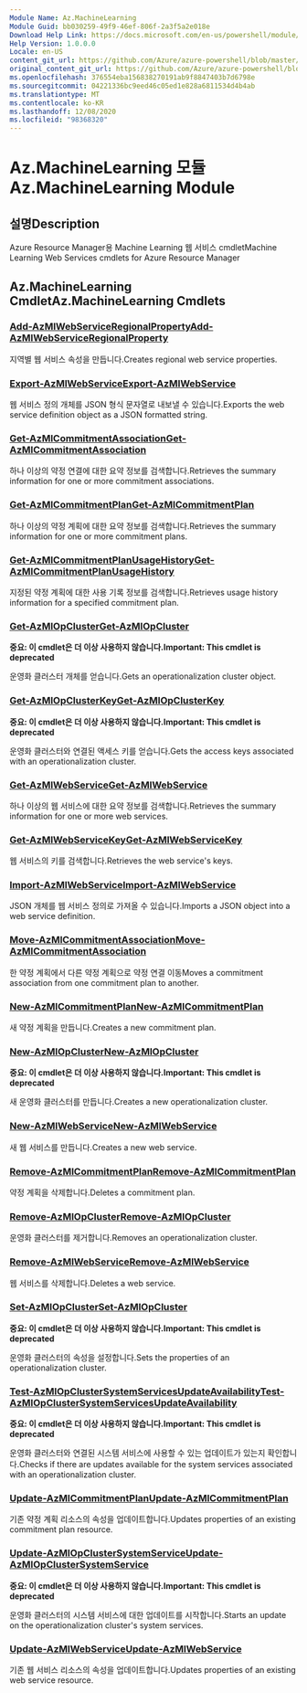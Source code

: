 ```yaml
---
Module Name: Az.MachineLearning
Module Guid: bb030259-49f9-46ef-806f-2a3f5a2e018e
Download Help Link: https://docs.microsoft.com/en-us/powershell/module/az.machinelearning
Help Version: 1.0.0.0
Locale: en-US
content_git_url: https://github.com/Azure/azure-powershell/blob/master/src/MachineLearning/MachineLearning/help/Az.MachineLearning.md
original_content_git_url: https://github.com/Azure/azure-powershell/blob/master/src/MachineLearning/MachineLearning/help/Az.MachineLearning.md
ms.openlocfilehash: 376554eba156838270191ab9f8847403b7d6798e
ms.sourcegitcommit: 04221336bc9eed46c05ed1e828a6811534d4b4ab
ms.translationtype: MT
ms.contentlocale: ko-KR
ms.lasthandoff: 12/08/2020
ms.locfileid: "98368320"
---
```

# <span data-ttu-id="98b58-101">Az.MachineLearning 모듈</span><span class="sxs-lookup"><span data-stu-id="98b58-101">Az.MachineLearning Module</span></span>
## <span data-ttu-id="98b58-102">설명</span><span class="sxs-lookup"><span data-stu-id="98b58-102">Description</span></span>
<span data-ttu-id="98b58-103">Azure Resource Manager용 Machine Learning 웹 서비스 cmdlet</span><span class="sxs-lookup"><span data-stu-id="98b58-103">Machine Learning Web Services cmdlets for Azure Resource Manager</span></span>

## <span data-ttu-id="98b58-104">Az.MachineLearning Cmdlet</span><span class="sxs-lookup"><span data-stu-id="98b58-104">Az.MachineLearning Cmdlets</span></span>
### [<span data-ttu-id="98b58-105">Add-AzMlWebServiceRegionalProperty</span><span class="sxs-lookup"><span data-stu-id="98b58-105">Add-AzMlWebServiceRegionalProperty</span></span>](Add-AzMlWebServiceRegionalProperty.md)
<span data-ttu-id="98b58-106">지역별 웹 서비스 속성을 만듭니다.</span><span class="sxs-lookup"><span data-stu-id="98b58-106">Creates regional web service properties.</span></span>

### [<span data-ttu-id="98b58-107">Export-AzMlWebService</span><span class="sxs-lookup"><span data-stu-id="98b58-107">Export-AzMlWebService</span></span>](Export-AzMlWebService.md)
<span data-ttu-id="98b58-108">웹 서비스 정의 개체를 JSON 형식 문자열로 내보낼 수 있습니다.</span><span class="sxs-lookup"><span data-stu-id="98b58-108">Exports the web service definition object as a JSON formatted string.</span></span>

### [<span data-ttu-id="98b58-109">Get-AzMlCommitmentAssociation</span><span class="sxs-lookup"><span data-stu-id="98b58-109">Get-AzMlCommitmentAssociation</span></span>](Get-AzMlCommitmentAssociation.md)
<span data-ttu-id="98b58-110">하나 이상의 약정 연결에 대한 요약 정보를 검색합니다.</span><span class="sxs-lookup"><span data-stu-id="98b58-110">Retrieves the summary information for one or more commitment associations.</span></span>

### [<span data-ttu-id="98b58-111">Get-AzMlCommitmentPlan</span><span class="sxs-lookup"><span data-stu-id="98b58-111">Get-AzMlCommitmentPlan</span></span>](Get-AzMlCommitmentPlan.md)
<span data-ttu-id="98b58-112">하나 이상의 약정 계획에 대한 요약 정보를 검색합니다.</span><span class="sxs-lookup"><span data-stu-id="98b58-112">Retrieves the summary information for one or more commitment plans.</span></span>

### [<span data-ttu-id="98b58-113">Get-AzMlCommitmentPlanUsageHistory</span><span class="sxs-lookup"><span data-stu-id="98b58-113">Get-AzMlCommitmentPlanUsageHistory</span></span>](Get-AzMlCommitmentPlanUsageHistory.md)
<span data-ttu-id="98b58-114">지정된 약정 계획에 대한 사용 기록 정보를 검색합니다.</span><span class="sxs-lookup"><span data-stu-id="98b58-114">Retrieves usage history information for a specified commitment plan.</span></span>

### [<span data-ttu-id="98b58-115">Get-AzMlOpCluster</span><span class="sxs-lookup"><span data-stu-id="98b58-115">Get-AzMlOpCluster</span></span>](Get-AzMlOpCluster.md)
<span data-ttu-id="98b58-116">**중요: 이 cmdlet은 더 이상 사용하지 않습니다.**</span><span class="sxs-lookup"><span data-stu-id="98b58-116">**Important: This cmdlet is deprecated**</span></span>

<span data-ttu-id="98b58-117">운영화 클러스터 개체를 얻습니다.</span><span class="sxs-lookup"><span data-stu-id="98b58-117">Gets an operationalization cluster object.</span></span>

### [<span data-ttu-id="98b58-118">Get-AzMlOpClusterKey</span><span class="sxs-lookup"><span data-stu-id="98b58-118">Get-AzMlOpClusterKey</span></span>](Get-AzMlOpClusterKey.md)
<span data-ttu-id="98b58-119">**중요: 이 cmdlet은 더 이상 사용하지 않습니다.**</span><span class="sxs-lookup"><span data-stu-id="98b58-119">**Important: This cmdlet is deprecated**</span></span>

<span data-ttu-id="98b58-120">운영화 클러스터와 연결된 액세스 키를 얻습니다.</span><span class="sxs-lookup"><span data-stu-id="98b58-120">Gets the access keys associated with an operationalization cluster.</span></span>

### [<span data-ttu-id="98b58-121">Get-AzMlWebService</span><span class="sxs-lookup"><span data-stu-id="98b58-121">Get-AzMlWebService</span></span>](Get-AzMlWebService.md)
<span data-ttu-id="98b58-122">하나 이상의 웹 서비스에 대한 요약 정보를 검색합니다.</span><span class="sxs-lookup"><span data-stu-id="98b58-122">Retrieves the summary information for one or more web services.</span></span>

### [<span data-ttu-id="98b58-123">Get-AzMlWebServiceKey</span><span class="sxs-lookup"><span data-stu-id="98b58-123">Get-AzMlWebServiceKey</span></span>](Get-AzMlWebServiceKey.md)
<span data-ttu-id="98b58-124">웹 서비스의 키를 검색합니다.</span><span class="sxs-lookup"><span data-stu-id="98b58-124">Retrieves the web service's keys.</span></span>

### [<span data-ttu-id="98b58-125">Import-AzMlWebService</span><span class="sxs-lookup"><span data-stu-id="98b58-125">Import-AzMlWebService</span></span>](Import-AzMlWebService.md)
<span data-ttu-id="98b58-126">JSON 개체를 웹 서비스 정의로 가져올 수 있습니다.</span><span class="sxs-lookup"><span data-stu-id="98b58-126">Imports a JSON object into a web service definition.</span></span>

### [<span data-ttu-id="98b58-127">Move-AzMlCommitmentAssociation</span><span class="sxs-lookup"><span data-stu-id="98b58-127">Move-AzMlCommitmentAssociation</span></span>](Move-AzMlCommitmentAssociation.md)
<span data-ttu-id="98b58-128">한 약정 계획에서 다른 약정 계획으로 약정 연결 이동</span><span class="sxs-lookup"><span data-stu-id="98b58-128">Moves a commitment association from one commitment plan to another.</span></span>

### [<span data-ttu-id="98b58-129">New-AzMlCommitmentPlan</span><span class="sxs-lookup"><span data-stu-id="98b58-129">New-AzMlCommitmentPlan</span></span>](New-AzMlCommitmentPlan.md)
<span data-ttu-id="98b58-130">새 약정 계획을 만듭니다.</span><span class="sxs-lookup"><span data-stu-id="98b58-130">Creates a new commitment plan.</span></span>

### [<span data-ttu-id="98b58-131">New-AzMlOpCluster</span><span class="sxs-lookup"><span data-stu-id="98b58-131">New-AzMlOpCluster</span></span>](New-AzMlOpCluster.md)
<span data-ttu-id="98b58-132">**중요: 이 cmdlet은 더 이상 사용하지 않습니다.**</span><span class="sxs-lookup"><span data-stu-id="98b58-132">**Important: This cmdlet is deprecated**</span></span>

<span data-ttu-id="98b58-133">새 운영화 클러스터를 만듭니다.</span><span class="sxs-lookup"><span data-stu-id="98b58-133">Creates a new operationalization cluster.</span></span>

### [<span data-ttu-id="98b58-134">New-AzMlWebService</span><span class="sxs-lookup"><span data-stu-id="98b58-134">New-AzMlWebService</span></span>](New-AzMlWebService.md)
<span data-ttu-id="98b58-135">새 웹 서비스를 만듭니다.</span><span class="sxs-lookup"><span data-stu-id="98b58-135">Creates a new web service.</span></span>

### [<span data-ttu-id="98b58-136">Remove-AzMlCommitmentPlan</span><span class="sxs-lookup"><span data-stu-id="98b58-136">Remove-AzMlCommitmentPlan</span></span>](Remove-AzMlCommitmentPlan.md)
<span data-ttu-id="98b58-137">약정 계획을 삭제합니다.</span><span class="sxs-lookup"><span data-stu-id="98b58-137">Deletes a commitment plan.</span></span>

### [<span data-ttu-id="98b58-138">Remove-AzMlOpCluster</span><span class="sxs-lookup"><span data-stu-id="98b58-138">Remove-AzMlOpCluster</span></span>](Remove-AzMlOpCluster.md)
<span data-ttu-id="98b58-139">운영화 클러스터를 제거합니다.</span><span class="sxs-lookup"><span data-stu-id="98b58-139">Removes an operationalization cluster.</span></span>

### [<span data-ttu-id="98b58-140">Remove-AzMlWebService</span><span class="sxs-lookup"><span data-stu-id="98b58-140">Remove-AzMlWebService</span></span>](Remove-AzMlWebService.md)
<span data-ttu-id="98b58-141">웹 서비스를 삭제합니다.</span><span class="sxs-lookup"><span data-stu-id="98b58-141">Deletes a web service.</span></span>

### [<span data-ttu-id="98b58-142">Set-AzMlOpCluster</span><span class="sxs-lookup"><span data-stu-id="98b58-142">Set-AzMlOpCluster</span></span>](Set-AzMlOpCluster.md)
<span data-ttu-id="98b58-143">**중요: 이 cmdlet은 더 이상 사용하지 않습니다.**</span><span class="sxs-lookup"><span data-stu-id="98b58-143">**Important: This cmdlet is deprecated**</span></span>

<span data-ttu-id="98b58-144">운영화 클러스터의 속성을 설정합니다.</span><span class="sxs-lookup"><span data-stu-id="98b58-144">Sets the properties of an operationalization cluster.</span></span>

### [<span data-ttu-id="98b58-145">Test-AzMlOpClusterSystemServicesUpdateAvailability</span><span class="sxs-lookup"><span data-stu-id="98b58-145">Test-AzMlOpClusterSystemServicesUpdateAvailability</span></span>](Test-AzMlOpClusterSystemServicesUpdateAvailability.md)
<span data-ttu-id="98b58-146">**중요: 이 cmdlet은 더 이상 사용하지 않습니다.**</span><span class="sxs-lookup"><span data-stu-id="98b58-146">**Important: This cmdlet is deprecated**</span></span>

<span data-ttu-id="98b58-147">운영화 클러스터와 연결된 시스템 서비스에 사용할 수 있는 업데이트가 있는지 확인합니다.</span><span class="sxs-lookup"><span data-stu-id="98b58-147">Checks if there are updates available for the system services associated with an operationalization cluster.</span></span>

### [<span data-ttu-id="98b58-148">Update-AzMlCommitmentPlan</span><span class="sxs-lookup"><span data-stu-id="98b58-148">Update-AzMlCommitmentPlan</span></span>](Update-AzMlCommitmentPlan.md)
<span data-ttu-id="98b58-149">기존 약정 계획 리소스의 속성을 업데이트합니다.</span><span class="sxs-lookup"><span data-stu-id="98b58-149">Updates properties of an existing commitment plan resource.</span></span>

### [<span data-ttu-id="98b58-150">Update-AzMlOpClusterSystemService</span><span class="sxs-lookup"><span data-stu-id="98b58-150">Update-AzMlOpClusterSystemService</span></span>](Update-AzMlOpClusterSystemService.md)
<span data-ttu-id="98b58-151">**중요: 이 cmdlet은 더 이상 사용하지 않습니다.**</span><span class="sxs-lookup"><span data-stu-id="98b58-151">**Important: This cmdlet is deprecated**</span></span>

<span data-ttu-id="98b58-152">운영화 클러스터의 시스템 서비스에 대한 업데이트를 시작합니다.</span><span class="sxs-lookup"><span data-stu-id="98b58-152">Starts an update on the operationalization cluster's system services.</span></span>

### [<span data-ttu-id="98b58-153">Update-AzMlWebService</span><span class="sxs-lookup"><span data-stu-id="98b58-153">Update-AzMlWebService</span></span>](Update-AzMlWebService.md)
<span data-ttu-id="98b58-154">기존 웹 서비스 리소스의 속성을 업데이트합니다.</span><span class="sxs-lookup"><span data-stu-id="98b58-154">Updates properties of an existing web service resource.</span></span>

